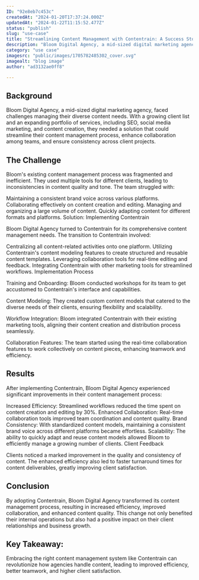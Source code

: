 ```yaml
---
ID: "92e8eb7c453c"
createdAt: "2024-01-20T17:37:24.000Z"
updatedAt: "2024-01-22T11:15:52.477Z"
status: "publish"
slug: "use-case"
title: "Streamlining Content Management with Contentrain: A Success Story of \"Bloom Digital Agency\""
description: "Bloom Digital Agency, a mid-sized digital marketing agency, faced challenges managing their diverse content needs. With a growing client list and an expanding portfolio of services, including SEO, social media marketing, and content creation, they needed a solution that could streamline their content management process, enhance collaboration among teams, and ensure consistency across client projects."
category: "use case"
imagesrc: "public/images/1705782485302_cover.svg"
imagealt: "blog image"
author: "ad3132ae0ff8"

---
```

## Background

Bloom Digital Agency, a mid-sized digital marketing agency, faced challenges managing their diverse content needs. With a growing client list and an expanding portfolio of services, including SEO, social media marketing, and content creation, they needed a solution that could streamline their content management process, enhance collaboration among teams, and ensure consistency across client projects.

## The Challenge

Bloom's existing content management process was fragmented and inefficient. They used multiple tools for different clients, leading to inconsistencies in content quality and tone. The team struggled with:

Maintaining a consistent brand voice across various platforms. Collaborating effectively on content creation and editing. Managing and organizing a large volume of content. Quickly adapting content for different formats and platforms. Solution: Implementing Contentrain

Bloom Digital Agency turned to Contentrain for its comprehensive content management needs. The transition to Contentrain involved:

Centralizing all content-related activities onto one platform. Utilizing Contentrain's content modeling features to create structured and reusable content templates. Leveraging collaboration tools for real-time editing and feedback. Integrating Contentrain with other marketing tools for streamlined workflows. Implementation Process

Training and Onboarding: Bloom conducted workshops for its team to get accustomed to Contentrain's interface and capabilities.

Content Modeling: They created custom content models that catered to the diverse needs of their clients, ensuring flexibility and scalability.

Workflow Integration: Bloom integrated Contentrain with their existing marketing tools, aligning their content creation and distribution process seamlessly.

Collaboration Features: The team started using the real-time collaboration features to work collectively on content pieces, enhancing teamwork and efficiency.

## Results

After implementing Contentrain, Bloom Digital Agency experienced significant improvements in their content management process:

Increased Efficiency: Streamlined workflows reduced the time spent on content creation and editing by 30%. Enhanced Collaboration: Real-time collaboration tools improved team coordination and content quality. Brand Consistency: With standardized content models, maintaining a consistent brand voice across different platforms became effortless. Scalability: The ability to quickly adapt and reuse content models allowed Bloom to efficiently manage a growing number of clients. Client Feedback

Clients noticed a marked improvement in the quality and consistency of content. The enhanced efficiency also led to faster turnaround times for content deliverables, greatly improving client satisfaction.

## Conclusion

By adopting Contentrain, Bloom Digital Agency transformed its content management process, resulting in increased efficiency, improved collaboration, and enhanced content quality. This change not only benefited their internal operations but also had a positive impact on their client relationships and business growth.

## Key Takeaway:

Embracing the right content management system like Contentrain can revolutionize how agencies handle content, leading to improved efficiency, better teamwork, and higher client satisfaction.
